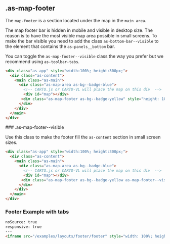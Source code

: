 ## .as-map-footer

The `map-footer` is a section located under the map in the `main area`.

The map footer bar is hidden in mobile and visible in desktop size. The reason is to have the most visible map area possible in small screens. To make the bar visible you need to add the class `as-bottom-bar--visible` to the element that contains the `as-panels__bottom` bar.

You can toggle the `as-map-footer--visible` class the way you prefer but we recommend using `as-toolbar-tabs`.


```html
<div class="as-app" style="width:100%; height:300px;">
  <div class="as-content">
    <main class="as-main">
      <div class="as-map-area as-bg--badge-blue">
        <!-- CARTO.js or CARTO-VL will place the map on this div  -->
        <div id="map"></div> 
       <div class="as-map-footer as-bg--badge-yellow" style="height: 100px;"></div>
      </div>
    </div>
  </main>
</div>
```


### .as-map-footer--visible

Use this class to make the footer fill the `as-content` section in small screen sizes.

```html
<div class="as-app" style="width:100%; height:300px;">
  <div class="as-content">
    <main class="as-main">
      <div class="as-map-area as-bg--badge-blue">
        <!-- CARTO.js or CARTO-VL will place the map on this div  -->
        <div id="map"></div> 
       <div class="as-map-footer as-bg--badge-yellow as-map-footer--visible" style="min-height: 100px;"></div>
      </div>
    </div>
  </main>
</div>
```


### Footer Example with tabs

```html
noSource: true
responsive: true
---
<iframe src="/examples/layouts/footer/footer" style="width: 100%; height: 100%;">
```